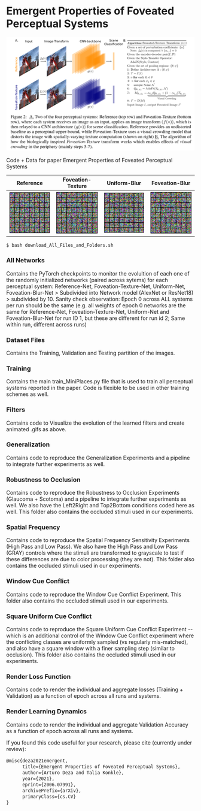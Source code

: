 # Emergent Properties of Foveated Perceptual Systems

<img src="https://github.com/ArturoDeza/EmergentProperties/blob/main/Summary_Figure.png" width="1024">

Code + Data for paper Emergent Properties of Foveated Perceptual Systems


| Reference | Foveation-Texture | Uniform-Blur | Foveation-Blur |  
| :-: | :-: | :-: | :-: |
| <img src="https://github.com/ArturoDeza/EmergentProperties/blob/main/Reference-Net_Evolution.gif" width="128"> | <img src="https://github.com/ArturoDeza/EmergentProperties/blob/main/Foveation-Texture-Net_Evolution.gif" width="128"> | <img src="https://github.com/ArturoDeza/EmergentProperties/blob/main/Uniform-Net_Evolution.gif" width="128"> | <img src="https://github.com/ArturoDeza/EmergentProperties/blob/main/Foveation-Blur-Net_Evolution.gif" width="128"> |


```
$ bash download_All_Files_and_Folders.sh
```

### All Networks
Contains the PyTorch checkpoints to monitor the evolultion of each one of the randomly initialized networks (paired across sytems) for each perceptual system: Reference-Net, Foveation-Texture-Net, Uniform-Net, Foveation-Blur-Net > Subdivided into Network model (AlexNet or ResNet18) > subdivided by 10. Sanity check observation: Epoch 0 across ALL systems per run should be the same (e.g. all weights of epoch 0 networks are the same for Reference-Net, Foveation-Texture-Net, Uniform-Net and Foveation-Blur-Net for run ID 1, but these are different for run id 2; Same within run, different across runs)

### Dataset Files
Contains the Training, Validation and Testing partition of the images.

### Training
Contains the main train_MiniPlaces.py file that is used to train all perceptual systems reported in the paper. Code is flexible to be used in other training schemes as well.

### Filters
Contains code to Visualize the evolution of the learned filters and create animated .gifs as above.

### Generalization
Contains code to reproduce the Generalization Experiments and a pipeline to integrate further experiments as well.

### Robustness to Occlusion
Contains code to reproduce the Robustness to Occlusion Experiments (Glaucoma + Scotoma) and a pipeline to integrate further experiments as well. We also have the Left2Right and Top2Bottom conditions coded here as well. This folder also contains the occluded stimuli used in our experiments.

### Spatial Frequency
Contains code to reproduce the Spatial Frequency Sensitivity Experiments (High Pass and Low Pass). We also have the High Pass and Low Pass (GRAY) controls where the stimuli are transformed to grayscale to test if these differences are due to color processing (they are not). This folder also contains the occluded stimuli used in our experiments.

### Window Cue Conflict
Contains code to reproduce the Window Cue Conflict Experiment. This folder also contains the occluded stimuli used in our experiments.

### Square Uniform Cue Conflict
Contains code to reproduce the Square Uniform Cue Conflict Experiment -- which is an additional control of the Window Cue Conflict experiment where the conflicting classes are uniformly sampled (vs regularly mis-matched), and also have a square window with a finer sampling step (similar to occlusion). This folder also contains the occluded stimuli used in our experiments.

### Render Loss Function
Contains code to render the individual and aggregate losses (Training + Validation) as a function of epoch across all runs and systems.

### Render Learning Dynamics
Contains code to render the individual and aggregate Validation Accuracy as a function of epoch across all runs and systems.

If you found this code useful for your research, please cite (currently under review):

```
@misc{deza2021emergent,
      title={Emergent Properties of Foveated Perceptual Systems}, 
      author={Arturo Deza and Talia Konkle},
      year={2021},
      eprint={2006.07991},
      archivePrefix={arXiv},
      primaryClass={cs.CV}
}
```

